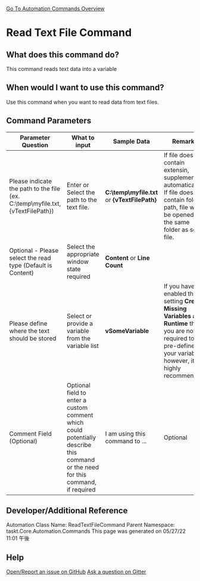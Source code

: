 <!--TITLE: Read Text File Command -->
<!-- SUBTITLE: a command in the Text File Commands group. -->
[Go To Automation Commands Overview](/automation-commands.md)


# Read Text File Command


## What does this command do?
This command reads text data into a variable


## When would I want to use this command?
Use this command when you want to read data from text files.


## Command Parameters
| Parameter Question   	| What to input  	|  Sample Data 	| Remarks  	|
| ---                    | ---               | ---           | ---       |
|Please indicate the path to the file (ex. C:\temp\myfile.txt, {vTextFilePath})|Enter or Select the path to the text file.|**C:\temp\myfile.txt** or **{vTextFilePath}**|If file does not contain extensin, supplement txt automatically.<br>If file does not contain folder path, file will be opened in the same folder as script file.|
|Optional - Please select the read type (Default is Content)|Select the appropriate window state required|**Content** or **Line Count**||
|Please define where the text should be stored|Select or provide a variable from the variable list|**vSomeVariable**|If you have enabled the setting **Create Missing Variables at Runtime** then you are not required to pre-define your variables, however, it is highly recommended.|
|Comment Field (Optional)|Optional field to enter a custom comment which could potentially describe this command or the need for this command, if required|I am using this command to ...|Optional|










## Developer/Additional Reference
Automation Class Name: ReadTextFileCommand
Parent Namespace: taskt.Core.Automation.Commands
This page was generated on 05/27/22 11:01 午後


## Help
[Open/Report an issue on GitHub](https://github.com/saucepleez/taskt/issues/new)
[Ask a question on Gitter](https://gitter.im/taskt-rpa/Lobby)
